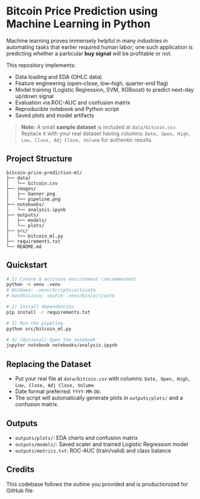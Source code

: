 # Bitcoin Price Prediction using Machine Learning in Python

Machine learning proves immensely helpful in many industries in automating tasks that earlier required human labor; one such application is predicting whether a particular **buy signal** will be profitable or not.

This repository implements:
- Data loading and EDA (OHLC data)
- Feature engineering (open–close, low–high, quarter-end flag)
- Model training (Logistic Regression, SVM, XGBoost) to predict next-day up/down signal
- Evaluation via ROC-AUC and confusion matrix
- Reproducible notebook and Python script
- Saved plots and model artifacts

> **Note:** A small **sample dataset** is included at `data/bitcoin.csv`. Replace it with your real dataset having columns: `Date, Open, High, Low, Close, Adj Close, Volume` for authentic results.

## Project Structure
```
bitcoin-price-prediction-ml/
├── data/
│   └── bitcoin.csv
├── images/
│   ├── banner.png
│   └── pipeline.png
├── notebooks/
│   └── analysis.ipynb
├── outputs/
│   ├── models/
│   └── plots/
├── src/
│   └── bitcoin_ml.py
├── requirements.txt
└── README.md
```

## Quickstart
```bash
# 1) Create & activate environment (recommended)
python -m venv .venv
# Windows: .venv\Scripts\activate
# macOS/Linux: source .venv/bin/activate

# 2) Install dependencies
pip install -r requirements.txt

# 3) Run the pipeline
python src/bitcoin_ml.py

# 4) (Optional) Open the notebook
jupyter notebook notebooks/analysis.ipynb
```

## Replacing the Dataset
- Put your real file at `data/bitcoin.csv` with columns:
  `Date, Open, High, Low, Close, Adj Close, Volume`.
- Date format preferred: `YYYY-MM-DD`.
- The script will automatically generate plots in `outputs/plots/` and a confusion matrix.

## Outputs
- `outputs/plots/`: EDA charts and confusion matrix
- `outputs/models/`: Saved scaler and trained Logistic Regression model
- `outputs/metrics.txt`: ROC-AUC (train/valid) and class balance

## Credits
This codebase follows the outline you provided and is productionized for GitHub file.
